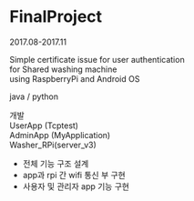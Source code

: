 # FinalProject
2017.08-2017.11

Simple certificate issue for user authentication<br>
for Shared washing machine<br>
using RaspberryPi and Android OS

<p>java / python</p>

개발<br>
UserApp   (Tcptest)<br>
AdminApp  (MyApplication)<br>
Washer_RPi(server_v3)

- 전체 기능 구조 설계
- app과 rpi 간 wifi 통신 부 구현
- 사용자 및 관리자 app 기능 구현
